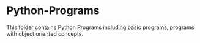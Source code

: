 # Python-Programs
This folder contains Python Programs including basic programs, programs with object oriented concepts.
